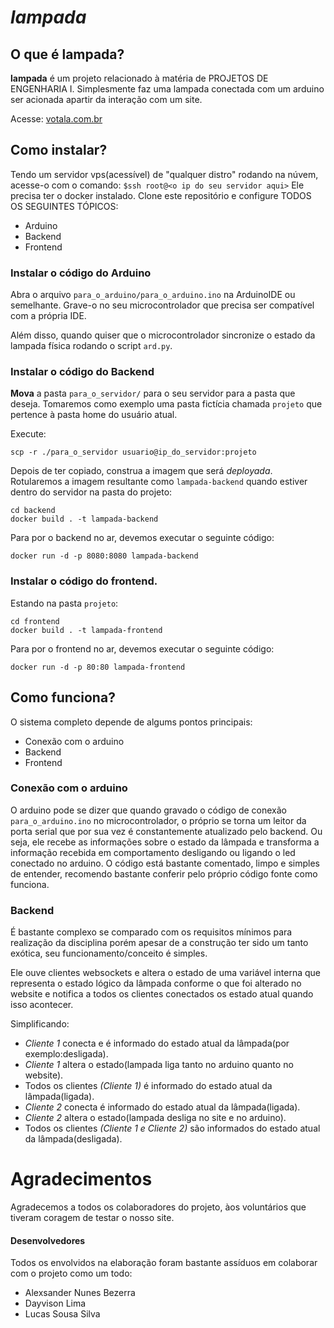 # *lampada*

## O que é **lampada**?

**lampada** é um projeto relacionado à matéria de PROJETOS DE ENGENHARIA I.
Simplesmente faz uma lampada conectada com um arduino ser acionada apartir da interação com um site.

Acesse: [votala.com.br](http://votala.com.br)


## Como instalar?
Tendo um servidor vps(acessível) de "qualquer distro" rodando na núvem, acesse-o com o comando:
`$ssh root@<o ip do seu servidor aqui>`
Ele precisa ter o docker instalado.
Clone este repositório e configure TODOS OS SEGUINTES TÓPICOS:

- Arduino
- Backend
- Frontend

### Instalar o código do Arduino

Abra o arquivo `para_o_arduino/para_o_arduino.ino` na ArduinoIDE ou semelhante.
Grave-o no seu microcontrolador que precisa ser compatível com a própria IDE.

Além disso, quando quiser que o microcontrolador sincronize o estado da lampada física rodando o
script `ard.py`.


### Instalar o código do Backend

**Mova** a pasta `para_o_servidor/` para o seu servidor para a pasta que deseja.
Tomaremos como exemplo uma pasta fictícia chamada `projeto` que pertence à pasta home do usuário atual.

Execute:
```
scp -r ./para_o_servidor usuario@ip_do_servidor:projeto
```

Depois de ter copiado, construa a imagem que será *deployada*.
Rotularemos a imagem resultante como `lampada-backend` quando estiver dentro do servidor
na pasta do projeto:
```
cd backend
docker build . -t lampada-backend
```

Para por o backend no ar, devemos executar o seguinte código:
```
docker run -d -p 8080:8080 lampada-backend
```

### Instalar o código do frontend.
Estando na pasta `projeto`:
```
cd frontend
docker build . -t lampada-frontend
```
Para por o frontend no ar, devemos executar o seguinte código:
```
docker run -d -p 80:80 lampada-frontend
```

## Como funciona?
O sistema completo depende de algums pontos principais:
- Conexão com o arduino
- Backend
- Frontend

### Conexão com o arduino
O arduino pode se dizer que quando gravado o código de conexão `para_o_arduino.ino` no microcontrolador, 
o próprio se torna um leitor da porta serial que por sua vez é constantemente atualizado pelo backend.
Ou seja, ele recebe as informações sobre o estado da lâmpada e transforma a informação recebida em
comportamento desligando ou ligando o led conectado no arduino.
O código está bastante comentado, limpo e simples de entender, recomendo bastante conferir pelo próprio código fonte como funciona.

### Backend
É bastante complexo se comparado com os requisitos mínimos para realização da disciplina porém
apesar de a construção ter sido um tanto exótica, seu funcionamento/conceito é simples.


Ele ouve clientes websockets e altera o estado de uma variável interna que representa o estado lógico da lâmpada conforme o que foi alterado no website e notifica a todos os clientes conectados os estado atual quando isso acontecer.

Simplificando:

- *Cliente 1* conecta e é informado do estado atual da lâmpada(por exemplo:desligada).
- *Cliente 1* altera o estado(lampada liga tanto no arduino quanto no website).
- Todos os clientes *(Cliente 1)* é informado do estado atual da lâmpada(ligada).
- *Cliente 2* conecta é informado do estado atual da lâmpada(ligada).
- *Cliente 2* altera o estado(lampada desliga no site e no arduino).
- Todos os clientes *(Cliente 1 e Cliente 2)* são informados do estado atual da lâmpada(desligada).

# Agradecimentos
Agradecemos a todos os colaboradores do projeto, àos voluntários que tiveram coragem de testar o nosso site.

#### Desenvolvedores
Todos os envolvidos na elaboração foram bastante assíduos em colaborar com o projeto como um todo:
- Alexsander Nunes Bezerra
- Dayvison Lima
- Lucas Sousa Silva
